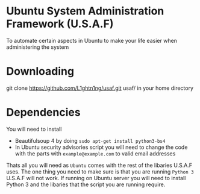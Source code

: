 # Ubuntu System Administration Framework (U.S.A.F)

To automate certain aspects in Ubuntu to make your life easier when administering the system


# Downloading

git clone https://github.com/L1ghtn1ng/usaf.git  usaf/ in your home directory


# Dependencies

You will need to install 

* Beautifulsoup 4 by doing ```sudo apt-get install python3-bs4```
* In Ubuntu security advisories script you will need to change the code with the parts with ```example@example.com``` 
  to valid email addresses

Thats all you will need as ```Ubuntu``` comes with the rest of the libaries U.S.A.F uses. The one thing you need to make sure
is that you are running ```Python 3``` U.S.A.F will not work. If running on Ubuntu server you will need to install
Python 3 and the libaries that the script you are running require. 
